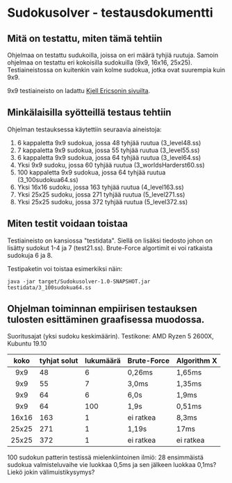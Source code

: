 # Sudokusolver - testausdokumentti

## Mitä on testattu, miten tämä tehtiin
Ohjelmaa on testattu sudukoilla, joissa on eri määrä tyhjiä ruutuja. Samoin ohjelmaa on testattu eri kokoisilla sudokuilla (9x9, 16x16, 25x25). Testiaineistossa on kuitenkin vain kolme sudokua, jotka ovat suurempia kuin 9x9. 

9x9 testiaineisto on ladattu [Kjell Ericsonin sivuilta](https://kjell.haxx.se/sudoku/).

## Minkälaisilla syötteillä testaus tehtiin
Ohjelman testauksessa käytettiin seuraavia aineistoja:

1. 6 kappaletta 9x9 sudokua, jossa 48 tyhjää ruutua (3_level48.ss)
1. 7 kappaletta 9x9 sudokua, jossa 55 tyhjää ruutua (3_level55.ss)
1. 6 kappaletta 9x9 sudokua, jossa 64 tyhjää ruutua (3_level64.ss)
1. Yksi 9x9 sudoku, jossa 60 tyhjää ruutua (3_worldsHarderst60.ss)
1. 100 kappaletta 9x9 sudokua, jossa  64 tyhjää ruutua (3_100sudokua64.ss)
1. Yksi 16x16 sudoku, jossa 163 tyhjää ruutua (4_level163.ss)
1. Yksi 25x25 sudoku, jossa 271 tyhjää ruutua (5_level271.ss)
1. Yksi 25x25 sudoku, jossa 372 tyhjää ruutua (5_level372.ss)

## Miten testit voidaan toistaa
Testiaineisto on kansiossa "testidata". Siellä on lisäksi tiedosto johon on lisätty sudokut 1-4 ja 7 (test21.ss). Brute-Force algortimit ei voi ratkaista sudokuja 6 ja 8.

Testipaketin voi toistaa esimerkiksi näin:

```
java -jar target/Sudokusolver-1.0-SNAPSHOT.jar testidata/3_100sudokua64.ss
```

## Ohjelman toiminnan empiirisen testauksen tulosten esittäminen graafisessa muodossa.

Suoritusajat (yksi sudoku keskimäärin). Testikone: AMD Ryzen 5 2600X, Kubuntu 19.10

| koko | tyhjat solut | lukumäärä  | Brute-Force | Algorithm X  | 
| :----:|:-----| :-----|:-----| :-----|
|9x9|48|6|0,26ms|1,65ms|
|9x9|55|7|3,0ms|1,35ms|
|9x9|64|6|6,0s|1,9ms|
|9x9|64|100|1,9s|0,51ms|
|16x16|163|1|ei ratkea|8,3ms|
|25x25|271|1|1,19s|17ms|
|25x25|372|1|ei ratkea|ei ratkea|

100 sudokun patterin testissä mielenkiintoinen ilmiö: 28 ensimmäistä sudokua valmisteluvaihe vie luokkaa 0,5ms ja sen jälkeen luokkaa 0,1ms? Liekö jokin välimuistikysymys?
